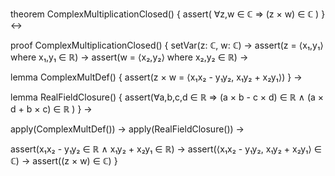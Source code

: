 theorem ComplexMultiplicationClosed() {
  assert(
    ∀z,w ∈ ℂ ⇒ (z × w) ∈ ℂ
  )
} ↔

proof ComplexMultiplicationClosed() {
  setVar(z: ℂ, w: ℂ) →
  assert(z = ⟨x₁,y₁⟩ where x₁,y₁ ∈ ℝ) →
  assert(w = ⟨x₂,y₂⟩ where x₂,y₂ ∈ ℝ) →
  
  lemma ComplexMultDef() {
    assert(z × w = ⟨x₁x₂ - y₁y₂, x₁y₂ + x₂y₁⟩)
  } →
  
  lemma RealFieldClosure() {
    assert(∀a,b,c,d ∈ ℝ ⇒ 
      (a × b - c × d) ∈ ℝ ∧
      (a × d + b × c) ∈ ℝ
    )
  } →
  
  apply(ComplexMultDef()) →
  apply(RealFieldClosure()) →
  
  assert(x₁x₂ - y₁y₂ ∈ ℝ ∧ x₁y₂ + x₂y₁ ∈ ℝ) →
  assert(⟨x₁x₂ - y₁y₂, x₁y₂ + x₂y₁⟩ ∈ ℂ) →
  assert((z × w) ∈ ℂ)
}